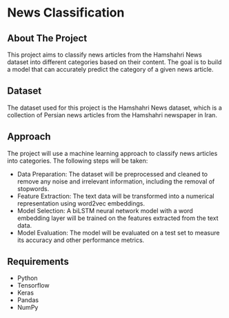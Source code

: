 # News Classification
## About The Project
This project aims to classify news articles from the Hamshahri News dataset into different categories based on their content. The goal is to build a model that can accurately predict the category of a given news article.

## Dataset
The dataset used for this project is the Hamshahri News dataset, which is a collection of Persian news articles from the Hamshahri newspaper in Iran. 

## Approach
The project will use a machine learning approach to classify news articles into categories. The following steps will be taken:

- Data Preparation: The dataset will be preprocessed and cleaned to remove any noise and irrelevant information, including the removal of stopwords.
- Feature Extraction: The text data will be transformed into a numerical representation using word2vec embeddings.
- Model Selection: A biLSTM neural network model with a word embedding layer will be trained on the features extracted from the text data.
- Model Evaluation: The model will be evaluated on a test set to measure its accuracy and other performance metrics.

## Requirements
- Python 
- Tensorflow
- Keras
- Pandas
- NumPy
